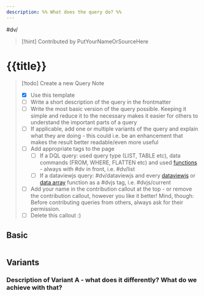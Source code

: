 ```yaml
---
description: %% What does the query do? %%
---
```

#dv/


> [!hint] Contributed by PutYourNameOrSourceHere

# {{title}}

> [!todo] Create a new Query Note
> - [x] Use this template
> - [ ] Write a short description of the query in the frontmatter
> - [ ] Write the most basic version of the query possible. Keeping it simple and reduce it to the necessary makes it easier for others to understand the important parts of a query
> - [ ] If applicable, add one or multiple variants of the query and explain what they are doing - this could i.e. be an enhancement that makes the result better readable/even more useful
> - [ ] Add appropriate tags to the page 
> 	- [ ] If a DQL query: used query type (LIST, TABLE etc), data commands (FROM, WHERE, FLATTEN etc) and used [functions](https://blacksmithgu.github.io/obsidian-dataview/query/functions/) - always with #dv in front, i.e. #dv/list 
> 	- [ ] If a dataviewjs query: #dv/dataviewjs and every [dataviewjs](https://blacksmithgu.github.io/obsidian-dataview/api/code-reference/) or [data array](https://blacksmithgu.github.io/obsidian-dataview/api/data-array/) function as a #dvjs tag, i.e. #dvjs/current 
> - [ ] Add your name in the contribution callout at the top - or remove the contribution callout, however you like it better! Mind, though: Before contributing queries from others, always ask for their permission.
> - [ ] Delete this callout :) 

## Basic 

```dataview

```

## Variants

### Description of Variant A - what does it differently? What do we achieve with that?

```dataview

```
